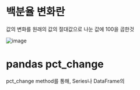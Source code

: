 # 백분율 변화란
값의 변화를 원래의 값의 절대값으로 나눈 값에 100을 곱한것

![image](https://user-images.githubusercontent.com/73323188/121801646-4a9c6180-cc73-11eb-81b1-bc4ee1f4f4cb.png)


# pandas pct_change 

pct_change method를 통해, Series나 DataFrame의 

